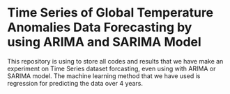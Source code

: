 # Time Series of Global Temperature Anomalies Data Forecasting by using ARIMA and SARIMA Model

This repository is using to store all codes and results that we have make an experiment on Time Series dataset forcasting, even using with ARIMA or SARIMA model. The machine learning method that we have used is regression for predicting the data over 4 years.
